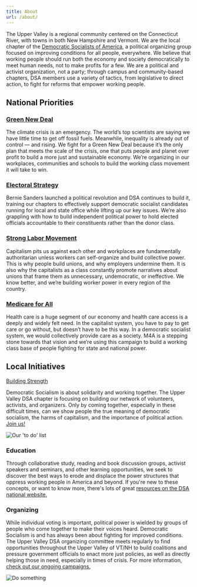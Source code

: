 ```yaml
---
title: About
url: /about/
---
```


The Upper Valley is a regional community centered on the Connecticut River, with towns in both New Hampshire and Vermont. We are the local chapter of the [Democratic Socialists of America](www.dsausa.org), a political organizing group focused on improving conditions for all people, everywhere. We believe that working people should run both the economy and society democratically to meet human needs, not to make profits for a few. We are a political and activist organization, not a party; through campus and community-based chapters, DSA members use a variety of tactics, from legislative to direct action, to fight for reforms that empower working people.

## National Priorities

### [Green New Deal](https://ecosocialists.dsausa.org/)

The climate crisis is an emergency. The world’s top scientists are saying we have little time to get off fossil fuels. Meanwhile, inequality is already out of control — and rising. We fight for a Green New Deal because it’s the only plan that meets the scale of the crisis, one that puts people and planet over profit to build a more just and sustainable economy. We’re organizing in our workplaces, communities and schools to build the working class movement it will take to win.

### [Electoral Strategy](https://electoral.dsausa.org/)

Bernie Sanders launched a political revolution and DSA continues to build it, training our chapters to effectively support democratic socialist candidates running for local and state office while lifting up our key issues. We’re also grappling with how to build independent political power to hold elected officials accountable to their constituents rather than the donor class.

### [Strong Labor Movement](https://labor.dsausa.org/)

Capitalism pits us against each other and workplaces are fundamentally authoritarian unless workers can self-organize and build collective power. This is why people build unions, and why employers undermine them. It is also why the capitalists as a class constantly promote narratives about unions that frame them as unnecessary, undemocratic, or ineffective. We know better, and we’re building worker power in every region of the country.

### [Medicare for All](https://medicareforall.dsausa.org/)

Health care is a huge segment of our economy and health care access is a deeply and widely felt need. In the capitalist system, you have to pay to get care or go without, but doesn’t have to be this way. In a democratic socialist system, we would collectively provide care as a society. M4A is a stepping stone towards that vision and we’re using this campaign to build a working class base of people fighting for state and national power.

## Local Initiatives

[Building Strength](https://uppervalleydsa.org/contact/)

Democratic Socialism is about solidarity and working together. The Upper Valley DSA chapter is focusing on building our network of volunteers, activists, and organizers. Only by coming together, especially in these difficult times, can we show people the true meaning of democratic socialism, the harms of capitalism, and the importance of political action. [Join us!](https://uppervalleydsa.org/contact/)

![Our 'to do' list](/uploads/eowright.jpg)

### Education

Through collaborative study, reading and book discussion groups, activist speakers and seminars, and other learning opportunities, we seek to discover the best ways to erode and displace the power structures that oppress working people in America and beyond. If you're new to these concepts, or want to know more, there's lots of great [resources on the DSA national website. ](https://www.dsausa.org/resources/)

### Organizing

While individual voting is important, political power is wielded by groups of people who come together to make their voices heard. Democratic Socialism is and has always been about fighting for improved conditions. The Upper Valley DSA organizing committee meets regularly to find opportunities throughout the Upper Valley of VT/NH to build coalitions and pressure government officials to enact more just policies, as well as directly helping those in need, especially in times of crisis. For more information, [check out our ongoing campaigns.](https://uppervalleydsa.org/organizing/)

![Do something](/uploads/organize.jpg)

